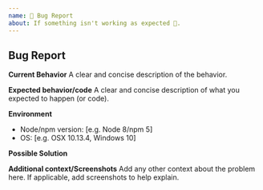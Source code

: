 ```yaml
---
name: 🐛 Bug Report
about: If something isn't working as expected 🤔.
---
```


## Bug Report

**Current Behavior**
A clear and concise description of the behavior.


**Expected behavior/code**
A clear and concise description of what you expected to happen (or code).

**Environment**

- Node/npm version: [e.g. Node 8/npm 5]
- OS: [e.g. OSX 10.13.4, Windows 10]

**Possible Solution**

<!--- Only if you have suggestions on a fix for the bug -->

**Additional context/Screenshots**
Add any other context about the problem here. If applicable, add screenshots to help explain.
